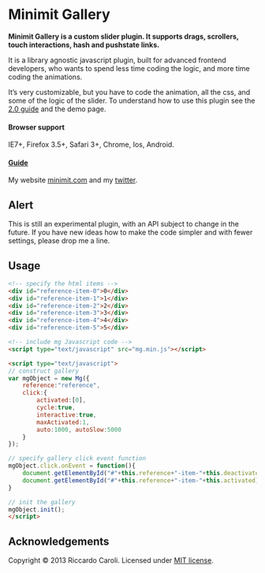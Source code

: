 # Minimit Gallery

**Minimit Gallery is a custom slider plugin. It supports drags, scrollers, touch interactions, hash and
pushstate links.**

It is a library agnostic javascript plugin, built for advanced frontend developers, who wants to spend less time coding the logic, and more time coding the animations.

It’s very customizable, but you have to code the animation, all the css, and some of the logic of the slider.
To understand how to use this plugin see the [2.0 guide](http://www.minimit.com/articles/code-tips/minimit-gallery-2-0-guide) and the demo page.

#### Browser support
IE7+, Firefox 3.5+, Safari 3+, Chrome, Ios, Android.

#### [Guide](http://www.minimit.com/articles/code-tips/minimit-gallery-2-0-guide)

My website [minimit.com](http://www.minimit.com) and my [twitter](http://twitter.com/beaver82minimit).


Alert
-------
This is still an experimental plugin, with an API subject to change in the future. If you have new ideas how to make the code simpler and with fewer settings, please drop me a line.

Usage
-----
``` html
<!-- specify the html items -->
<div id="reference-item-0">0</div>
<div id="reference-item-1">1</div>
<div id="reference-item-2">2</div>
<div id="reference-item-3">3</div>
<div id="reference-item-4">4</div>
<div id="reference-item-5">5</div>

<!-- include mg Javascript code -->
<script type="text/javascript" src="mg.min.js"></script>

<script type="text/javascript">
// construct gallery
var mgObject = new Mg({
    reference:"reference",
    click:{
        activated:[0],
        cycle:true,
        interactive:true,
        maxActivated:1,
        auto:1000, autoSlow:5000
    }
});

// specify gallery click event function
mgObject.click.onEvent = function(){
    document.getElementById("#"+this.reference+"-item-"+this.deactivated).className = '';
    document.getElementById("#"+this.reference+"-item-"+this.activated).className = 'active';
}

// init the gallery
mgObject.init();
</script>
```

Acknowledgements
-------
Copyright © 2013 Riccardo Caroli. Licensed under [MIT license](http://www.opensource.org/licenses/mit-license.php).
